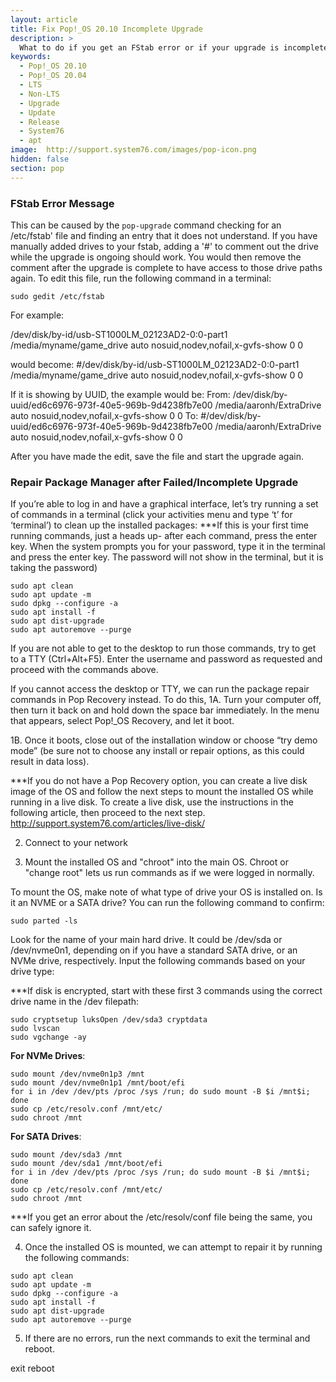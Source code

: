 ```yaml
---
layout: article
title: Fix Pop!_OS 20.10 Incomplete Upgrade
description: >
  What to do if you get an FStab error or if your upgrade is incomplete.
keywords:
  - Pop!_OS 20.10
  - Pop!_OS 20.04
  - LTS
  - Non-LTS
  - Upgrade
  - Update
  - Release
  - System76
  - apt
image:  http://support.system76.com/images/pop-icon.png
hidden: false
section: pop
---
```


### FStab Error Message

This can be caused by the `pop-upgrade` command checking for an /etc/fstab' file and finding an entry that it does not understand. If you have manually added drives to your fstab, adding a '#' to comment out the drive while the upgrade is ongoing should work.  You would then remove the comment after the upgrade is complete to have access to those drive paths again. To edit this file, run the following command in a terminal:

```
sudo gedit /etc/fstab
```
For example:

/dev/disk/by-id/usb-ST1000LM_02123AD2-0:0-part1 /media/myname/game_drive auto 
nosuid,nodev,nofail,x-gvfs-show 0 0

would become:
#/dev/disk/by-id/usb-ST1000LM_02123AD2-0:0-part1 /media/myname/game_drive auto nosuid,nodev,nofail,x-gvfs-show 0 0

If it is showing by UUID, the example would be:
From:
/dev/disk/by-uuid/ed6c6976-973f-40e5-969b-9d4238fb7e00 /media/aaronh/ExtraDrive auto nosuid,nodev,nofail,x-gvfs-show 0 0
To:
#/dev/disk/by-uuid/ed6c6976-973f-40e5-969b-9d4238fb7e00 /media/aaronh/ExtraDrive auto nosuid,nodev,nofail,x-gvfs-show 0 0

After you have made the edit, save the file and start the upgrade again.

### Repair Package Manager after Failed/Incomplete Upgrade

If you’re able to log in and have a graphical interface, let’s try running a set of commands in a terminal (click your activities menu and type ‘t’ for ‘terminal’) to clean up the installed packages:
***If this is your first time running commands, just a heads up- after each command, press the enter key. When the system prompts you for your password, type it in the terminal and press the enter key. The password will not show in the terminal, but it is taking the password)

```
sudo apt clean
sudo apt update -m
sudo dpkg --configure -a
sudo apt install -f
sudo apt dist-upgrade
sudo apt autoremove --purge
```

If you are not able to get to the desktop to run those commands, try to get to a TTY (Ctrl+Alt+F5). Enter the username and password as requested and proceed with the commands above.

If you cannot access the desktop or TTY, we can run the package repair commands in Pop Recovery instead. To do this, 
1A. Turn your computer off, then turn it back on and hold down the space bar immediately. In the menu that appears, select Pop!_OS Recovery, and let it boot.
 
1B. Once it boots, close out of the installation window or choose “try demo mode” (be sure not to choose any install or repair options, as this could result in data loss). 

***If you do not have a Pop Recovery option, you can create a live disk image of the OS and follow the next steps to mount the installed OS while running in a live disk. To create a live disk, use the instructions in the following article, then proceed to the next step.
http://support.system76.com/articles/live-disk/

2. Connect to your network

3. Mount the installed OS and  "chroot" into the main OS. Chroot or "change root" lets us run commands as if we were logged in normally.

To mount the OS, make note of what type of drive your OS is installed on. Is it an NVME or a SATA drive? You can run the following command to confirm:

```
sudo parted -ls
```

Look for the name of your main hard drive. It could be /dev/sda or /dev/nvme0n1, depending on if you have a standard SATA drive, or an NVMe drive, respectively. Input the following commands based on your drive type:

***If disk is encrypted, start with these first 3 commands using the correct drive name in the /dev filepath:

```
sudo cryptsetup luksOpen /dev/sda3 cryptdata
sudo lvscan
sudo vgchange -ay
```
**For NVMe Drives**:
```
sudo mount /dev/nvme0n1p3 /mnt
sudo mount /dev/nvme0n1p1 /mnt/boot/efi
for i in /dev /dev/pts /proc /sys /run; do sudo mount -B $i /mnt$i; done
sudo cp /etc/resolv.conf /mnt/etc/
sudo chroot /mnt
```
**For SATA Drives**:
```
sudo mount /dev/sda3 /mnt
sudo mount /dev/sda1 /mnt/boot/efi
for i in /dev /dev/pts /proc /sys /run; do sudo mount -B $i /mnt$i; done
sudo cp /etc/resolv.conf /mnt/etc/
sudo chroot /mnt
```
***If you get an error about the /etc/resolv/conf file being the same, you can safely ignore it.

4. Once the installed OS is mounted, we can attempt to repair it by running the following commands:
```
sudo apt clean
sudo apt update -m
sudo dpkg --configure -a
sudo apt install -f
sudo apt dist-upgrade
sudo apt autoremove --purge
```

5. If there are no errors, run the next commands to exit the terminal and reboot.

exit
reboot
